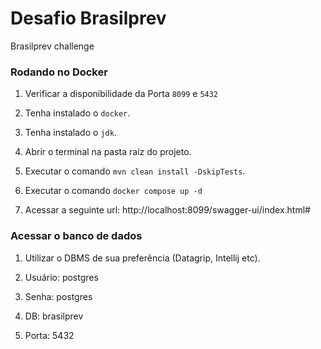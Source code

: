 # Desafio Brasilprev
Brasilprev challenge

### Rodando no Docker

1. Verificar a disponibilidade da Porta `8099` e `5432` 

2. Tenha instalado o `docker`.

3. Tenha instalado o `jdk`.

4. Abrir o terminal na pasta raíz do projeto.

5. Executar o comando `mvn clean install -DskipTests`.

6. Executar o comando `docker compose up -d`

7. Acessar a seguinte url: http://localhost:8099/swagger-ui/index.html#

### Acessar o banco de dados

1. Utilizar o DBMS de sua preferência (Datagrip, Intellij etc).

2. Usuário: postgres

3. Senha: postgres

4. DB: brasilprev 

5. Porta: 5432
